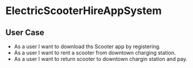 # ElectricScooterHireAppSystem 

## User Case 

* As a user I want to download ths Scooter app by registering.
* As a user I want to rent a scooter from downtown charging station.
* As a user I want to return scooter to downtown chargin station and pay.


